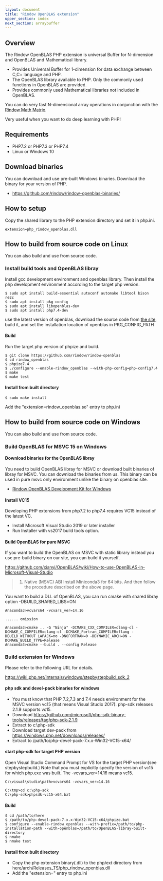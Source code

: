 ```yaml
---
layout: document
title: "Rindow OpenBLAS extension"
upper_section: index
next_section: arraybuffer
---
```


Overview
--------
The Rindow OpenBLAS PHP extension is universal Buffer for N-dimension and OpenBLAS and Mathematical library.

- Provides Universal Buffer for 1-dimension for data exchange between C,C+ language and PHP.
- The OpenBLAS library available to PHP. Only the commonly used functions in OpenBLAS are provided.
- Provides commonly used Mathematical libraries not included in OpenBLAS.

You can do very fast N-dimensional array operations in conjunction with the [Rindow Math Matrix](https://github.com/rindow/rindow-math-matrix).

Very useful when you want to do deep learning with PHP!

Requirements
------------

- PHP7.2 or PHP7.3 or PHP7.4
- Linux or Windows 10

Download binaries
-----------------
You can download and use pre-built Windows binaries.
Download the binary for your version of PHP.

- https://github.com/rindow/rindow-openblas-binaries/

How to setup
------------

Copy the shared library to the PHP extension directory and set it in php.ini.

```shell
extension=php_rindow_openblas.dll
```


How to build from source code on Linux
--------------------------------------
You can also build and use from source code.

### Install build tools and OpenBLAS libray

Install gcc development environment and openblas library.
Then install the php development environment according to the target php version.

```shell
$ sudo apt install build-essential autoconf automake libtool bison re2c
$ sudo apt install pkg-config
$ sudo apt install libopenblas-dev
$ sudo apt install php7.4-dev
```
 use the latest version of openblas, download the source code from [the site](https://github.com/xianyi/OpenBLAS/releases), build it, and set the installation location of openblas in PKG_CONFIG_PATH

#### Build
Run the target php version of phpize and build.

```shell
$ git clone https://github.com/rindow/rindow-openblas
$ cd rindow_openblas
$ phpize7.4
$ ./configure --enable-rindow_openblas --with-php-config=php-config7.4
$ make
$ make test
```

#### Install from built directory

```shell
$ sudo make install
```
Add the "extension=rindow_openblas.so" entry to php.ini



How to build from source code on Windows
----------------------------------------
You can also build and use from source code.


### Build OpenBLAS for MSVC 15 on Windows

#### Download binaries for the OpenBLAS libray
You need to build OpenBLAS libray for MSVC or download built binaries of libray for MSVC.
You can download the binaries from us.
This binary can be used in pure msvc only environment unlike the binary on openblas site.

- [Rindow OpenBLAS Development Kit for Windows](https://github.com/rindow/rindow-openblas-binaries/tree/master/devel/windows)

#### Install VC15
Developing PHP extensions from php7.2 to php7.4 requires VC15 instead of the latest VC.

- Install Microsoft Visual Studio 2019 or later installer
- Run Installer with vs2017 build tools option.

#### Build OpenBLAS for pure MSVC
If you want to build the OpenBLAS on MSVC with static library instead you use pre-build binary on our site, you can build it yourself.

https://github.com/xianyi/OpenBLAS/wiki/How-to-use-OpenBLAS-in-Microsoft-Visual-Studio
> 1. Native (MSVC) ABI
> Install Miniconda3 for 64 bits. And then follow the procedure described on the above page.

You want to build a DLL of OpenBLAS, you can run cmake with shared libray option -DBUILD_SHARED_LIBS=ON

```shell
Anaconda3>vcvars64 -vcvars_ver=14.16

...... omission

Anaconda3>cmake .. -G "Ninja" -DCMAKE_CXX_COMPILER=clang-cl -DCMAKE_C_COMPILER=clang-cl -DCMAKE_Fortran_COMPILER=flang -DBUILD_WITHOUT_LAPACK=no -DNOFORTRAN=0 -DDYNAMIC_ARCH=ON -DCMAKE_BUILD_TYPE=Release
Anaconda3>cmake --build . --config Release
```


### Build extension for Windows

Please refer to the following URL for details.

https://wiki.php.net/internals/windows/stepbystepbuild_sdk_2

#### php sdk and devel-pack binaries for windows

- You must know that PHP 7.2,7.3 and 7.4 needs environment for the MSVC version vc15 (that means Visual Studio 2017). php-sdk releases 2.1.9 supports vc15.
- Download https://github.com/microsoft/php-sdk-binary-tools/releases/tag/php-sdk-2.1.9
- Extract to c:\php-sdk
- Download target dev-pack from https://windows.php.net/downloads/releases/
- Extract to /path/to/php-devel-pack-7.x.x-Win32-VC15-x64/

#### start php-sdk for target PHP version

Open Visual Studio Command Prompt for VS for the target PHP version(see stepbystepbuild.)
Note that you must explicitly specify the version of vc15 for which php.exe was built.
The -vcvars_ver=14.16 means vc15.

```shell
C:\visual\studio\path>vcvars64 -vcvars_ver=14.16

C:\tmp>cd c:\php-sdk
C:\php-sdk>phpsdk-vc15-x64.bat
```

#### Build

```shell
$ cd /path/to/here
$ /path/to/php-devel-pack-7.x.x-Win32-VC15-x64/phpize.bat
$ configure --enable-rindow_openblas --with-prefix=/path/to/php-installation-path --with-openblas=/path/to/OpenBLAS-libray-built-directory
$ nmake
$ nmake test
```

#### Install from built directory

- Copy the php extension binary(.dll) to the php/ext directory from here/arch/Releases_TS/php_rindow_openblas.dll
- Add the "extension=" entry to php.ini
